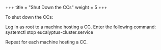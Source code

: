 +++
title = "Shut Down the CCs"
weight = 5
+++

To shut down the CCs: 

Log in as root to a machine hosting a CC. Enter the following command: 
    systemctl stop eucalyptus-cluster.service

Repeat for each machine hosting a CC. 